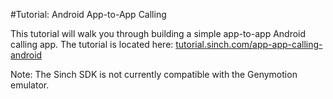 #Tutorial: Android App-to-App Calling

This tutorial will walk you through building a simple app-to-app Android calling app. The tutorial is located here: [tutorial.sinch.com/app-app-calling-android](http://tutorial.sinch.com/app-app-calling-android/)

Note: The Sinch SDK is not currently compatible with the Genymotion emulator.